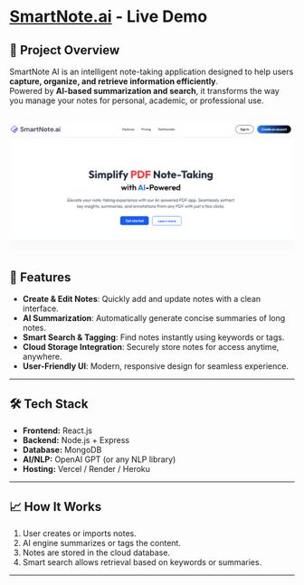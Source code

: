 # [SmartNote.ai](https://smartnote-ai-pied.vercel.app/) - Live Demo

## 🚀 Project Overview
SmartNote AI is an intelligent note-taking application designed to help users **capture, organize, and retrieve information efficiently**.  
Powered by **AI-based summarization and search**, it transforms the way you manage your notes for personal, academic, or professional use.

![image alt](https://github.com/PrajaktIngole/SmartNote.ai/blob/349258c2843e715e66764f52515ce6331a06403d/SmartNote.png)
---

## 🎯 Features
- **Create & Edit Notes**: Quickly add and update notes with a clean interface.  
- **AI Summarization**: Automatically generate concise summaries of long notes.  
- **Smart Search & Tagging**: Find notes instantly using keywords or tags.  
- **Cloud Storage Integration**: Securely store notes for access anytime, anywhere.  
- **User-Friendly UI**: Modern, responsive design for seamless experience.

---

## 🛠️ Tech Stack
- **Frontend:** React.js  
- **Backend:** Node.js + Express  
- **Database:** MongoDB  
- **AI/NLP:** OpenAI GPT (or any NLP library)  
- **Hosting:** Vercel / Render / Heroku  

---

## 📈 How It Works
1. User creates or imports notes.  
2. AI engine summarizes or tags the content.  
3. Notes are stored in the cloud database.  
4. Smart search allows retrieval based on keywords or summaries.

---
